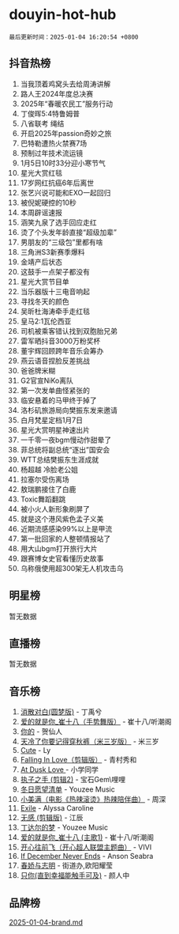 # douyin-hot-hub

`最后更新时间：2025-01-04 16:20:54 +0800`

## 抖音热榜

1. 当我顶着鸡窝头去给周涛讲解
1. 路人王2024年度总决赛
1. 2025年“春暖农民工”服务行动
1. 丁俊晖5:4特鲁姆普
1. 八省联考 绳结
1. 开启2025年passion奇妙之旅
1. 巴特勒遭热火禁赛7场
1. 预制过年技术流运镜
1. 1月5日10时33分迎小寒节气
1. 星光大赏红毯
1. 17岁网红抗癌6年后离世
1. 张艺兴说可能和EXO一起回归
1. 被倪妮硬控的10秒
1. 本周辟谣速报
1. 涵笑九泉了选手回应走红
1. 烫了个头发年龄直接“超级加辈”
1. 男朋友的“三级包”里都有啥
1. 三角洲S3新赛季爆料
1. 金靖产后状态
1. 这鼓手一点架子都没有
1. 星光大赏节目单
1. 当乐器版十三电音响起
1. 寻找冬天的颜色
1. 吴昕杜海涛牵手走红毯
1. 皇马2:1瓦伦西亚
1. 司机被乘客错认找到双胞胎兄弟
1. 雷军晒抖音3000万粉奖杯
1. 董宇辉回顾跨年音乐会筹办
1. 燕云语音捏脸反差挑战
1. 爸爸牌米糊
1. G2官宣NiKo离队
1. 第一次发单曲怪紧张的
1. 临安悬着的马甲终于掉了
1. 洛杉矶旅游局向樊振东发来邀请
1. 白月梵星定档1月7日
1. 星光大赏明星神速出片
1. 一千零一夜bgm慢动作甜晕了
1. 菲总统将副总统“逐出”国安会
1. WTT总结樊振东生涯成就
1. 杨超越 冷脸老公姐
1. 拉塞尔受伤离场
1. 敖瑞鹏接住了白鹿
1. Toxic舞蹈翻跳
1. 被小火人新形象刷屏了
1. 就是这个港风紫色孟子义美
1. 近期流感感染99%以上是甲流
1. 第一批回家的人整顿情报站了
1. 用大山bgm打开旅行大片
1. 跟赛博女史官看懂历史故事
1. 乌称俄使用超300架无人机攻击乌

## 明星榜

暂无数据

## 直播榜

暂无数据

## 音乐榜

1. [消散对白(圆梦版)](https://sf5-hl-cdn-tos.douyinstatic.com/obj/tos-cn-ve-2774/og4jB5I5IizzoZVAAAzWgBMAsMDWoArfwBOiFs) - 丁禹兮
1. [爱的就是你_崔十八（手势舞版）](https://sf5-hl-cdn-tos.douyinstatic.com/obj/tos-cn-ve-2774/oApB2AigNyB4sTw7JhBOikMAf0oDJzMWBuIrgm) - 崔十八/听潮阁
1. [你的](https://sf5-hl-cdn-tos.douyinstatic.com/obj/tos-cn-ve-2774/oYuIeKf42jB7sEV6B2upMdpYAgfrQWj0FeRegh) - 贺仙人
1. [天冷了你要记得穿秋裤（米三岁版）](https://sf5-hl-cdn-tos.douyinstatic.com/obj/tos-cn-ve-2774/oQlIwVIDWiZ6BQilAorS7MA0AgCkQDvcZAdm1) - 米三岁
1. [Cute](https://sf5-hl-cdn-tos.douyinstatic.com/obj/tos-cn-ve-2774/o4IbIzHWKAAB4wsS5qMBRiiAlEBGTpQRNfFvuo) - Ly
1. [Falling In Love（剪辑版）](https://sf5-hl-cdn-tos.douyinstatic.com/obj/tos-cn-ve-2774/o8ajpA8zzgBPahbBIO8AcKGBLJezFCRd1wfP9f) - 青村秀和
1. [ At Dusk  Love ](https://sf5-hl-cdn-tos.douyinstatic.com/obj/tos-cn-ve-2774/o8CrpCf5CaYgI4ZrtQgMQAFEfuGqNnRSDQAPBc) - 小学同学
1. [执子之手 (剪辑2)](https://sf5-hl-cdn-tos.douyinstatic.com/obj/tos-cn-ve-2774/oUoZLQjCc31XzqsBnBQUNgeKtYPBcgbFDwtfcu) - 宝石Gem\哩哩
1. [冬日愿望清单](https://sf5-hl-cdn-tos.douyinstatic.com/obj/tos-cn-ve-2774/oIIgUOeamCFCVAzxN6MFRLIBlLGpUqQxeeHrLE) - Youzee Music
1. [小美满（电影《热辣滚烫》热辣陪伴曲）](https://sf5-hl-cdn-tos.douyinstatic.com/obj/tos-cn-ve-2774/o0GAn2lSgfZIDUgtevCGDQYnFg4CwnrBaxbTZL) - 周深
1. [Exile](https://sf5-hl-cdn-tos.douyinstatic.com/obj/tos-cn-ve-2774/oYj4gAQTknKE3WW0Je8KGmQ7z1cA4FefwtbufD) - Alyssa Caroline
1. [无感 (剪辑版)](https://sf5-hl-cdn-tos.douyinstatic.com/obj/tos-cn-ve-2774/o0eIsUzJBDlQaQFC5OFlgbMEZC1TFYBftOBn6p) - 江辰
1. [丁达尔的梦](https://sf5-hl-cdn-tos.douyinstatic.com/obj/tos-cn-ve-2774/oMU3WirUZBVQkAC9ccG5P2IQirziZM2RTInUY) - Youzee Music
1. [爱的就是你_崔十八 (主歌1)](https://sf5-hl-cdn-tos.douyinstatic.com/obj/tos-cn-ve-2774/oI5BO5DhFZ6UTcNCnZaOCBLtZ7WIMQGfgnXf5E) - 崔十八/听潮阁
1. [开心往前飞（开心超人联盟主题曲）](https://sf5-hl-cdn-tos.douyinstatic.com/obj/tos-cn-ve-2774/9d8fb7c82cf1421fb93a9fe925275e0a) - VIVI
1. [If December Never Ends](https://sf5-hl-cdn-tos.douyinstatic.com/obj/tos-cn-ve-2774/oY1IQMoTgCFIBg8RZifyqlBBt1UFgitTYmxeOS) - Anson Seabra
1. [春娇与志明](https://sf5-hl-cdn-tos.douyinstatic.com/obj/tos-cn-ve-2774/e530d8fceb7044b39707d7f9ff54add1) - 街道办,欧阳耀莹
1. [只你(直到幸福能触手可及)](https://sf5-hl-cdn-tos.douyinstatic.com/obj/tos-cn-ve-2774/o0lBkRDzFTeaVSUz3ZZSCBVtZ5DIMQGfgmEAuE) - 颜人中

## 品牌榜

[2025-01-04-brand.md](2025-01-04-brand.md)
